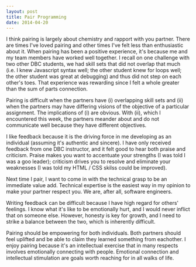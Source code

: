 ```yaml
---
layout: post
title: Pair Programming
date: 2014-04-20 
---
```



<p>I think pairing is largely about chemistry and rapport with you partner. There are times I've loved pairing and other times I've felt less than enthusiastic about it. When pairing has been a positive experience, it's because me and my team members have worked well together. I recall on one challenge with two other DBC students, we had skill sets that did not overlap that much (i.e. I knew Javascript syntax well; the other student knew for loops well; the other student was great at debugging) and thus did not step on each other's toes. That experience was rewarding since I felt a whole greater than the sum of parts connection. </p>

<p> Pairing is difficult when the partners have (i) overlapping skill sets and (ii) when the partners may have differing visions of the objective of a particular assignment. The implications of (i) are obvious. With (ii), which I encountered this week, the partners meander about and do not communicate well because they have different objectives. </p>

<p> I like feedback because it is the driving force in me developing as an individual (assuming it's authentic and sincere). I have only received feedback from one DBC instructor, and it felt good to hear both praise and criticism. Praise makes you want to accentuate your strengths (I was told I was a goo leader); criticism drives you to resolve and eliminate your weaknesses (I was told my HTML / CSS skilss could be improved). </p>

<p> Next time I pair, I want to come in with the technical grasp to be an immediate value add. Technical expertise is the easiest way in my opinion to make your partner respect you. We are, after all, software engineers.</p>

<p> Writing feedback can be difficult because I have high regard for others' feelings. I know what it's like to be emotionally hurt, and I would never inflict that on someone else. However, honesty is key for growth, and I need to strike a balance between the two, which is inherently difficult. </p>

<p> Pairing should be empowering for both individuals. Both partners should feel uplifted and be able to claim they learned something from eachother.  I enjoy pairing because it's an intellectual exercise that in many respects involves emotionally connecting with people. Emotional connection and intellectual stimulation are goals worth reaching for in all walks of life. </p>

